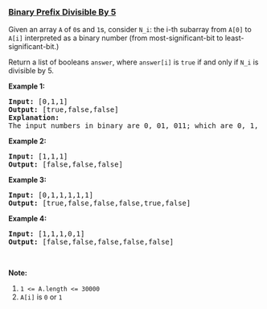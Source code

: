 ### [Binary Prefix Divisible By 5](https://leetcode.com/problems/binary-prefix-divisible-by-5)

<p>Given an array <code>A</code> of <code>0</code>s and <code>1</code>s, consider <code>N_i</code>: the i-th subarray from <code>A[0]</code> to <code>A[i]</code>&nbsp;interpreted&nbsp;as a binary number (from most-significant-bit to least-significant-bit.)</p>

<p>Return a list of booleans&nbsp;<code>answer</code>, where <code>answer[i]</code> is <code>true</code>&nbsp;if and only if <code>N_i</code>&nbsp;is divisible by 5.</p>

<p><strong>Example 1:</strong></p>

<pre>
<strong>Input: </strong><span id="example-input-1-1">[0,1,1]</span>
<strong>Output: </strong><span id="example-output-1">[true,false,false]</span>
<strong>Explanation: </strong>
The input numbers in binary are 0, 01, 011; which are 0, 1, and 3 in base-10.  Only the first number is divisible by 5, so answer[0] is true.
</pre>

<p><strong>Example 2:</strong></p>

<pre>
<strong>Input: </strong><span id="example-input-2-1">[1,1,1]</span>
<strong>Output: </strong><span id="example-output-2">[false,false,false]</span>
</pre>

<p><strong>Example 3:</strong></p>

<pre>
<strong>Input: </strong><span id="example-input-3-1">[0,1,1,1,1,1]</span>
<strong>Output: </strong><span id="example-output-3">[true,false,false,false,true,false]</span>
</pre>

<p><strong>Example 4:</strong></p>

<pre>
<strong>Input: </strong><span id="example-input-4-1">[1,1,1,0,1]</span>
<strong>Output: </strong><span id="example-output-4">[false,false,false,false,false]</span>
</pre>

<p>&nbsp;</p>

<p><strong>Note:</strong></p>

<ol>
	<li><code>1 &lt;= A.length &lt;= 30000</code></li>
	<li><code>A[i]</code> is <code>0</code> or <code>1</code></li>
</ol>
